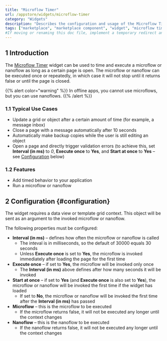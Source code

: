 ```yaml
---
title: "Microflow Timer"
url: /appstore/widgets/microflow-timer
category: "Widgets"
description: "Describes the configuration and usage of the Microflow Timer widget, which is available in the Mendix Marketplace."
tags: ["marketplace", "marketplace component", "widget", "microflow timer", "platform support"]
#If moving or renaming this doc file, implement a temporary redirect and let the respective team know they should update the URL in the product. See Mapping to Products for more details.
---
```


## 1 Introduction

The [Microflow Timer](https://marketplace.mendix.com/link/component/27/) widget can be used to time and execute a microflow or nanoflow as long as a certain page is open. The microflow or nanoflow can be executed once or repeatedly, in which case it will not stop until it returns false or until the page is closed. 

{{% alert color="warning" %}}
In offline apps, you cannot use microflows, but you can use nanoflows.
{{% /alert %}}

### 1.1 Typical Use Cases

* Update a grid or object after a certain amount of time (for example, a message inbox)
* Close a page with a message automatically after 10 seconds
* Automatically make backup copies while the user is still editing an object
* Open a page and directly trigger validation errors (to achieve this, set **Interval (in ms)** to *0*, **Execute once** to **Yes**, and **Start at once** to **Yes** – see [Configuration](#configuration) below)

### 1.2 Features

* Add timed behavior to your application
* Run a microflow or nanoflow

## 2 Configuration {#configuration}

The widget requires a data view or template grid context. This object will be sent as an argument to the invoked microflow or nanoflow.

The following properties must be configured:

* **Interval (in ms)** – defines how often the microflow or nanoflow is called
	* The inteval is in milliseconds, so the default of 30000 equals 30 seconds
	* Unless **Execute once** is set to **Yes**, the microflow is invoked immediately after loading the page for the first time
* **Execute once** – if set to **Yes**, the microflow will be invoked only once
	* The **Interval (in ms)** above defines after how many seconds it will be invoked
* **Start at once** – if set to **Yes** (and **Execute once** is also set to **Yes**), the microflow or nanoflow will be invoked the first time if the widget has loaded
	* If set to **No**, the microflow or nanoflow will be invoked the first time after the **Interval (in ms)** has passed
* **Microflow** – this is the microflow to be executed
	* If the microflow returns false, it will not be executed any longer until the context changes
* **Nanoflow** – this is the nanoflow to be executed
	* If the nanoflow returns false, it will not be executed any longer until the context changes
